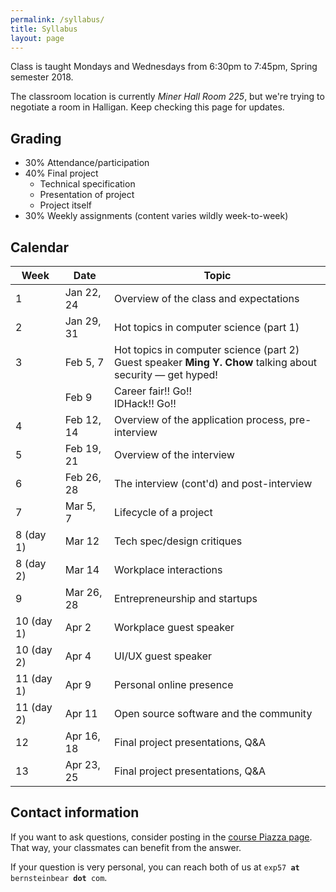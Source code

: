 ```yaml
---
permalink: /syllabus/
title: Syllabus
layout: page
---
```


Class is taught Mondays and Wednesdays from 6:30pm to 7:45pm, Spring semester
2018.

The classroom location is currently *Miner Hall Room 225*, but we're trying to
negotiate a room in Halligan. Keep checking this page for updates.

## Grading

* 30% Attendance/participation
* 40% Final project
  * Technical specification
  * Presentation of project
  * Project itself
* 30% Weekly assignments (content varies wildly week-to-week)


## Calendar

<table id="syllabus">
    <thead>
        <tr><th>Week</th><th>Date</th><th>Topic</th></tr>
    </thead>
    <tbody>
        <tr>
            <td>1</td>
            <td>Jan 22, 24</td>
            <td>Overview of the class and expectations</td>
        </tr>
        <tr>
            <td>2</td>
            <td>Jan 29, 31</td>
            <td>Hot topics in computer science (part 1)</td>
        </tr>
        <tr>
            <td>3</td>
            <td>Feb 5, 7</td>
            <td>Hot topics in computer science (part 2)
            <br />
            Guest speaker <b>Ming Y. Chow</b> talking about security &mdash;
            get hyped!
            </td>
        </tr>
        <tr>
            <td></td>
            <td>Feb 9</td>
            <td>Career fair!! Go!!<br />
            IDHack!! Go!!</td>
        </tr>
        <tr>
            <td>4</td>
            <td>Feb 12, 14</td>
            <td>Overview of the application process, pre-interview</td>
        </tr>
        <tr>
            <td>5</td>
            <td>Feb 19, 21</td>
            <td>Overview of the interview</td>
        </tr>
        <tr>
            <td>6</td>
            <td>Feb 26, 28</td>
            <td>The interview (cont'd) and post-interview</td>
        </tr>
        <tr>
            <td>7</td>
            <td>Mar 5, 7</td>
            <td>Lifecycle of a project</td>
        </tr>
        <tr>
            <td>8 (day 1)</td>
            <td>Mar 12</td>
            <td>Tech spec/design critiques</td>
        </tr>
        <tr>
            <td>8 (day 2)</td>
            <td>Mar 14</td>
            <td>Workplace interactions</td>
        </tr>
        <tr>
            <td>9</td>
            <td>Mar 26, 28</td>
            <td>Entrepreneurship and startups</td>
        </tr>
        <tr>
            <td>10 (day 1)</td>
            <td>Apr 2</td>
            <td>Workplace guest speaker</td>
        </tr>
        <tr>
            <td>10 (day 2)</td>
            <td>Apr 4</td>
            <td>UI/UX guest speaker</td>
        </tr>
        <tr>
            <td>11 (day 1)</td>
            <td>Apr 9</td>
            <td>Personal online presence</td>
        </tr>
        <tr>
            <td>11 (day 2)</td>
            <td>Apr 11</td>
            <td>Open source software and the community</td>
        </tr>
        <tr>
            <td>12</td>
            <td>Apr 16, 18</td>
            <td>Final project presentations, Q&amp;A</td>
        </tr>
        <tr>
            <td>13</td>
            <td>Apr 23, 25</td>
            <td>Final project presentations, Q&amp;A</td>
        </tr>
    </tbody>
</table>

## Contact information

If you want to ask questions, consider posting in the [course Piazza
page][piazza]. That way, your classmates can benefit from the answer.

If your question is very personal, you can reach both of us at <code>exp57
<b>at</b> bernsteinbear <b>dot</b> com</code>.

[piazza]: https://piazza.com/class/jb3yqa4h4rjl8
